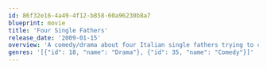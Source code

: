 ```yaml
---
id: 86f32e16-4a49-4f12-b858-60a96230b8a7
blueprint: movie
title: 'Four Single Fathers'
release_date: '2009-01-15'
overview: 'A comedy/drama about four Italian single fathers trying to cope with American ex-wives, children, family, and new relationships, set in New York and Rome.'
genres: '[{"id": 18, "name": "Drama"}, {"id": 35, "name": "Comedy"}]'
---
```


